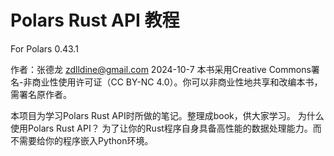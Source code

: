 # Polars Rust API 教程

For Polars 0.43.1

作者：张德龙 <zdlldine@gmail.com> 2024-10-7
本书采用Creative Commons署名-非商业性使用许可证（CC BY-NC 4.0）。你可以非商业性地共享和改编本书，需署名原作者。


本项目为学习Polars Rust API时所做的笔记。整理成book，供大家学习。
为什么使用Polars Rust API？
为了让你的Rust程序自身具备高性能的数据处理能力。而不需要给你的程序嵌入Python环境。
